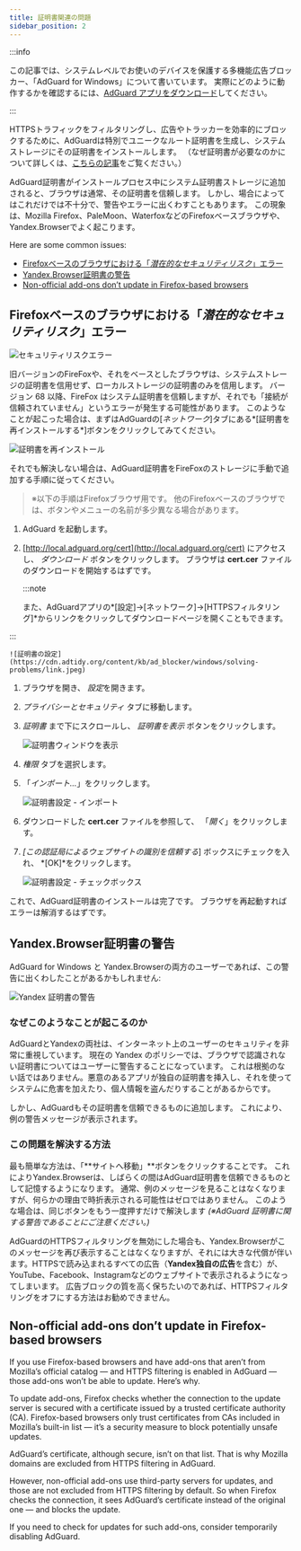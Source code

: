 ```yaml
---
title: 証明書関連の問題
sidebar_position: 2
---
```


:::info

この記事では、システムレベルでお使いのデバイスを保護する多機能広告ブロッカー、「AdGuard for Windows」について書いています。 実際にどのように動作するかを確認するには、[AdGuard アプリをダウンロード](https://agrd.io/download-kb-adblock)してください。

:::

HTTPSトラフィックをフィルタリングし、広告やトラッカーを効率的にブロックするために、AdGuardは特別でユニークなルート証明書を生成し、システムストレージにその証明書をインストールします。 （なぜ証明書が必要なのかについて詳しくは、[こちらの記事](/general/https-filtering/what-is-https-filtering)をご覧ください。）

AdGuard証明書がインストールプロセス中にシステム証明書ストレージに追加されると、ブラウザは通常、その証明書を信頼します。 しかし、場合によってはこれだけでは不十分で、警告やエラーに出くわすこともあります。 この現象は、Mozilla Firefox、PaleMoon、WaterfoxなどのFirefoxベースブラウザや、Yandex.Browserでよく起こります。

Here are some common issues:

- [Firefoxベースのブラウザにおける「*潜在的なセキュリティリスク*」エラー](#potential-security-risk-error-in-firefox-based-browsers)
- [Yandex.Browser証明書の警告](#yandexbrowser-certificate-warning)
- [Non-official add-ons don’t update in Firefox-based browsers](#non-official-add-ons-dont-update-in-firefox-based-browsers)

## Firefoxベースのブラウザにおける「*潜在的なセキュリティリスク*」エラー

![セキュリティリスクエラー](https://cdn.adtidy.org/public/Adguard/kb/en/certificate/cert_error_en.png)

旧バージョンのFireFoxや、それをベースとしたブラウザは、システムストレージの証明書を信用せず、ローカルストレージの証明書のみを信用します。 バージョン 68 以降、FireFox はシステム証明書を信頼しますが、それでも「接続が信頼されていません」というエラーが発生する可能性があります。 このようなことが起こった場合は、まずはAdGuardの[*ネットワーク*]タブにある*[証明書を再インストールする*]ボタンをクリックしてみてください。

![証明書を再インストール](https://cdn.adtidy.org/content/kb/ad_blocker/windows/solving-problems/reinstall.jpg)

それでも解決しない場合は、AdGuard証明書をFireFoxのストレージに手動で追加する手順に従ってください。

> ※以下の手順はFirefoxブラウザ用です。 他のFirefoxベースのブラウザでは、ボタンやメニューの名前が多少異なる場合があります。

1. AdGuard を起動します。

1. [http://local.adguard.org/cert](http://local.adguard.org/cert) にアクセスし、 *ダウンロード* ボタンをクリックします。 ブラウザは **cert.cer** ファイルのダウンロードを開始するはずです。

    :::note

    また、AdGuardアプリの*[設定]→[ネットワーク]→[HTTPSフィルタリング]*からリンクをクリックしてダウンロードページを開くこともできます。


:::

    ![証明書の設定](https://cdn.adtidy.org/content/kb/ad_blocker/windows/solving-problems/link.jpeg)

1. ブラウザを開き、 *設定*を開きます。

1. *プライバシーとセキュリティ* タブに移動します。

1. *証明書* まで下にスクロールし、 *証明書を表示* ボタンをクリックします。

    ![証明書ウィンドウを表示](https://cdn.adtidy.org/content/kb/ad_blocker/windows/solving-problems/import1.jpeg)

1. *権限* タブを選択します。

1. 「*インポート...*」をクリックします。

    ![証明書設定 - インポート](https://cdn.adtidy.org/content/kb/ad_blocker/windows/solving-problems/import2.jpeg)

1. ダウンロードした **cert.cer** ファイルを参照して、 「*開く*」をクリックします。

1. *[この認証局によるウェブサイトの識別を信頼する*] ボックスにチェックを入れ、 *[OK]*をクリックします。

    ![証明書設定 - チェックボックス](https://cdn.adtidy.org/content/kb/ad_blocker/windows/solving-problems/cert_checkbox.jpg)

これで、AdGuard証明書のインストールは完了です。 ブラウザを再起動すればエラーは解消するはずです。

## Yandex.Browser証明書の警告

AdGuard for Windows と Yandex.Browserの両方のユーザーであれば、この警告に出くわしたことがあるかもしれません:

![Yandex 証明書の警告](https://cdn.adtidy.org/content/kb/ad_blocker/windows/solving-problems/yandex-cert.png)

### なぜこのようなことが起こるのか

AdGuardとYandexの両社は、インターネット上のユーザーのセキュリティを非常に重視しています。 現在の Yandex のポリシーでは、ブラウザで認識されない証明書についてはユーザーに警告することになっています。 これは根拠のない話ではありません。悪意のあるアプリが独自の証明書を挿入し、それを使ってシステムに危害を加えたり、個人情報を盗んだりすることがあるからです。

しかし、AdGuardもその証明書を信頼できるものに追加します。 これにより、例の警告メッセージが表示されます。

### この問題を解決する方法

最も簡単な方法は、「**サイトへ移動」**ボタンをクリックすることです。 これによりYandex.Browserは、しばらくの間はAdGuard証明書を信頼できるものとして記憶するようになります。 通常、例のメッセージを見ることはなくなりますが、何らかの理由で時折表示される可能性はゼロではありません。 このような場合は、同じボタンをもう一度押すだけで解決します *(※AdGuard 証明書に関する警告であることにご注意ください。)*

AdGuardのHTTPSフィルタリングを無効にした場合も、Yandex.Browserがこのメッセージを再び表示することはなくなりますが、それには大きな代償が伴います。HTTPSで読み込まれるすべての広告（**Yandex独自の広告**を含む）が、YouTube、Facebook、Instagramなどのウェブサイトで表示されるようになってしまいます。 広告ブロックの質を高く保ちたいのであれば、HTTPSフィルタリングをオフにする方法はお勧めできません。

## Non-official add-ons don’t update in Firefox-based browsers

If you use Firefox-based browsers and have add-ons that aren’t from Mozilla’s official catalog — and HTTPS filtering is enabled in AdGuard — those add-ons won’t be able to update. Here’s why.

To update add-ons, Firefox checks whether the connection to the update server is secured with a certificate issued by a trusted certificate authority (CA). Firefox-based browsers only trust certificates from CAs included in Mozilla’s built-in list — it’s a security measure to block potentially unsafe updates.

AdGuard’s certificate, although secure, isn’t on that list. That is why Mozilla domains are excluded from HTTPS filtering in AdGuard.

However, non-official add-ons use third-party servers for updates, and those are not excluded from HTTPS filtering by default. So when Firefox checks the connection, it sees AdGuard’s certificate instead of the original one — and blocks the update.

If you need to check for updates for such add-ons, consider temporarily disabling AdGuard.
